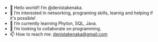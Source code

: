 - 👋 Hello world!! I’m @denistakenaka.
- 👀 I’m interested in networking, programing skills, learnig and helping if it's possible! 
- 🌱 I’m currently learning Phyton, SQL, Java. 
- 💞️ I’m looking to collaborate on programming. 
- 📫 How to reach me: denistakenaka@gmail.com 

